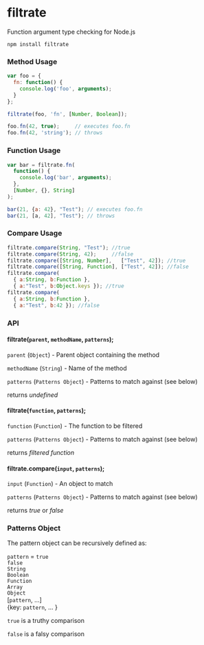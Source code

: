 filtrate
========

Function argument type checking for Node.js

`npm install filtrate`

### Method Usage

``` js
var foo = {
  fn: function() { 
    console.log('foo', arguments);
  }
};

filtrate(foo, 'fn', [Number, Boolean]);

foo.fn(42, true);     // executes foo.fn
foo.fn(42, 'string'); // throws
```

### Function Usage

``` js
var bar = filtrate.fn(
  function() {
    console.log('bar', arguments);
  },
  [Number, {}, String]
);

bar(21, {a: 42}, "Test"); // executes foo.fn
bar(21, [a, 42], "Test"); // throws
```

### Compare Usage

``` js
filtrate.compare(String, "Test"); //true
filtrate.compare(String, 42);     //false
filtrate.compare([String, Number],   ["Test", 42]); //true
filtrate.compare([String, Function], ["Test", 42]); //false
filtrate.compare(
  { a:String, b:Function },
  { a:"Test", b:Object.keys }); //true
filtrate.compare(
  { a:String, b:Function },
  { a:"Test", b:42 }); //false
```

### API

#### filtrate(`parent`, `methodName`, `patterns`);

`parent` (`Object`) - Parent object containing the method

`methodName` (`String`) - Name of the method

`patterns` (`Patterns Object`) - Patterns to match against (see below)

returns *undefined*

#### filtrate(`function`, `patterns`);

`function` (`Function`) - The function to be filtered

`patterns` (`Patterns Object`) - Patterns to match against (see below)

returns *filtered function*

#### filtrate.compare(`input`, `patterns`);

`input` (`Function`) - An object to match

`patterns` (`Patterns Object`) - Patterns to match against (see below)

returns *true* or *false*


### Patterns Object

The pattern object can be recursively defined as:

`pattern` =
  `true`        
  `false`       
  `String`       
  `Boolean`             
  `Function`                   
  `Array`                      
  `Object`                     
  [`pattern`, ...]             
  {key: `pattern`, ... }

`true` is a truthy comparison

`false` is a falsy comparison













